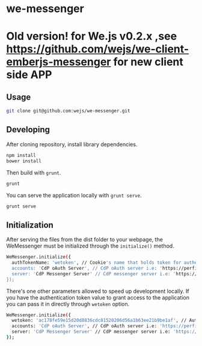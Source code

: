 we-messenger
==========

# Old version! for We.js v0.2.x ,see https://github.com/wejs/we-client-emberjs-messenger for new client side APP

## Usage

```bash
git clone git@github.com:wejs/we-messenger.git
```

## Developing

After cloning repository, install library dependencies.

```bash
npm install
bower install
```

Then build with `grunt`.

```bash
grunt
```

You can serve the application locally with `grunt serve`.

```bash
grunt serve
```

## Initialization

After serving the files from the dist folder to your webpage, the WeMessenger must be initialized through the `initialize()` method.

```bash
WeMessenger.initialize({
  authTokenName: 'wetoken', // Cookie's name that holds token for authenticated users
  accounts: 'CdP oAuth Server', // CdP oAuth server i.e: 'https://perfis.atencaobasica.org.br/'
  server: 'CdP Messenger Server' // CdP messenger server i.e: 'https://novo.atencaobasica.org.br/'
});
```

There's one other parameters allowed to speed up development locally. If you have the authentication token value to grant access to the application you can pass it in directly through `wetoken` option.

```bash
WeMessenger.initialize({
  wetoken: 'ac178fe59e15d20d8836cdc81520206d56a1b63ee21b9be1af', // Authenticated token
  accounts: 'CdP oAuth Server', // CdP oAuth server i.e: 'https://perfis.atencaobasica.org.br/'
  server: 'CdP Messenger Server' // CdP messenger server i.e: 'https://novo.atencaobasica.org.br/'
});
```
